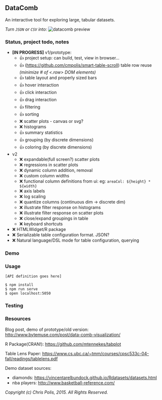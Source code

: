 ## DataComb
An interactive tool for exploring large, tabular datasets.

*Turn `JSON` or `CSV` into:*
![datacomb preview](https://raw.githubusercontent.com/cmpolis/datacomb/master/poc-demo.gif)

### Status, project todo, notes

* **[IN PROGRESS]** v1/prototype:
  * :thumbsup: project setup: can build, test, view in browser... 
  * :thumbsup: (https://github.com/cmpolis/smart-table-scroll) table row reuse *(minimize # of <.row> DOM elements)*
  * :thumbsup: table layout and properly sized bars
  * :thumbsup: hover interaction
  * :thumbsup: click interaction
  * :thumbsup: drag interaction
  * :thumbsup: filtering
  * :thumbsup: sorting
  * :x: scatter plots - canvas or svg?
  * :x: histograms
  * :thumbsup: summary statistics
  * :thumbsup: grouping (by discrete dimensions)
  * :thumbsup: coloring (by discrete dimensions)
* v2
  * :x: expandable(full screen?) scatter plots
  * :x: regressions in scatter plots
  * :x: dynamic column addition, removal
  * :x: custom column widths
  * :x: functional column definitions from ui: eg: `areaCol: ${height} * ${width}`
  * :x: axis labels
  * :x: log scaling
  * :x: quantize columns (continuous dim -> discrete dim)
  * :x: illustrate filter response on histograms
  * :x: illustrate filter response on scatter plots
  * :x: close/expand groupings in table
  * :x: keyboard shortcuts
* :x: HTMLWidget/R package
* :x: Serializable table configuration format. JSON?
* :x: Natural language/DSL mode for table configuration, querying

### Demo

### Usage

`[API definition goes here]`

```shell
$ npm install
$ npm run serve
$ open localhost:5050
```


### Testing


### Resources

Blog post, demo of prototype/old version: http://www.bytemuse.com/post/data-comb-visualization/

R Package(CRAN!): https://github.com/mtennekes/tabplot

Table Lens Paper: https://www.cs.ubc.ca/~tmm/courses/cpsc533c-04-fall/readings/tablelens.pdf

Demo dataset sources:

* diamonds: https://vincentarelbundock.github.io/Rdatasets/datasets.html
* nba players: http://www.basketball-reference.com/


*Copyright (c) Chris Polis, 2015. All Rights Reserved.*
